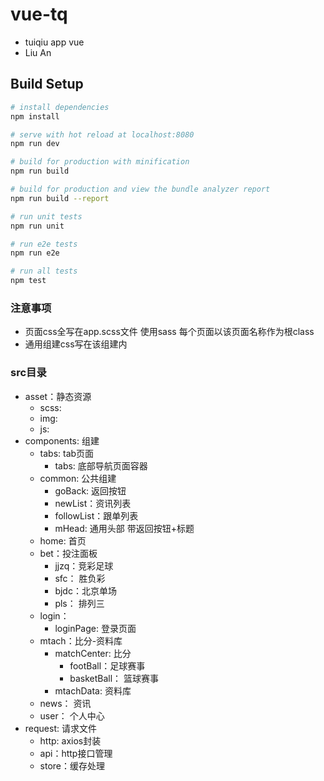 # vue-tq
- tuiqiu app vue
- Liu An 
## Build Setup

``` bash
# install dependencies
npm install

# serve with hot reload at localhost:8080
npm run dev

# build for production with minification
npm run build

# build for production and view the bundle analyzer report
npm run build --report

# run unit tests
npm run unit

# run e2e tests
npm run e2e

# run all tests
npm test
```

### 注意事项
- 页面css全写在app.scss文件 使用sass 每个页面以该页面名称作为根class
- 通用组建css写在该组建内

### src目录
- asset：静态资源
  * scss:
  * img:
  * js:
- components: 组建
  * tabs: tab页面
    * tabs: 底部导航页面容器
  * common: 公共组建
    * goBack: 返回按钮
    * newList：资讯列表
    * followList：跟单列表
    * mHead: 通用头部 带返回按钮+标题
  * home: 首页
  * bet：投注面板
    * jjzq：竞彩足球
    * sfc： 胜负彩
    * bjdc：北京单场
    * pls： 排列三
  * login：
    * loginPage: 登录页面
  * mtach：比分-资料库
    * matchCenter: 比分
      * footBall：足球赛事
      * basketBall： 篮球赛事
    * mtachData: 资料库
  * news： 资讯
  * user： 个人中心
- request: 请求文件
  * http: axios封装
  * api：http接口管理
  * store：缓存处理
